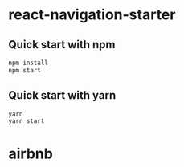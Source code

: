 # react-navigation-starter

## Quick start with npm

```bash
npm install
npm start
```

## Quick start with yarn

```bash
yarn
yarn start
```
# airbnb
